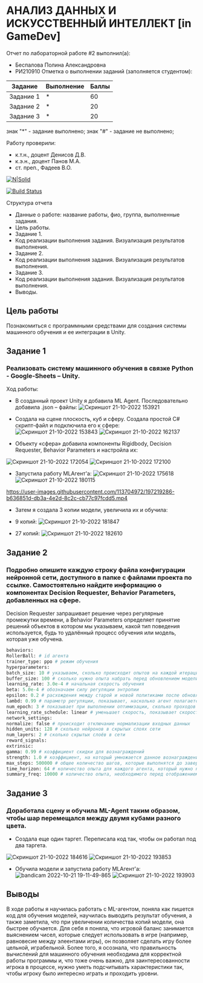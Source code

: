 # АНАЛИЗ ДАННЫХ И ИСКУССТВЕННЫЙ ИНТЕЛЛЕКТ [in GameDev]
Отчет по лабораторной работе #2 выполнил(а):
- Беспалова Полина Александровна
- РИ210910
Отметка о выполнении заданий (заполняется студентом):

| Задание | Выполнение | Баллы |
| ------ | ------ | ------ |
| Задание 1 | * | 60 |
| Задание 2 | * | 20 |
| Задание 3 | * | 20 |

знак "*" - задание выполнено; знак "#" - задание не выполнено;

Работу проверили:
- к.т.н., доцент Денисов Д.В.
- к.э.н., доцент Панов М.А.
- ст. преп., Фадеев В.О.

[![N|Solid](https://cldup.com/dTxpPi9lDf.thumb.png)](https://nodesource.com/products/nsolid)

[![Build Status](https://travis-ci.org/joemccann/dillinger.svg?branch=master)](https://travis-ci.org/joemccann/dillinger)

Структура отчета

- Данные о работе: название работы, фио, группа, выполненные задания.
- Цель работы.
- Задание 1.
- Код реализации выполнения задания. Визуализация результатов выполнения.
- Задание 2.
- Код реализации выполнения задания. Визуализация результатов выполнения.
- Задание 3.
- Код реализации выполнения задания. Визуализация результатов выполнения.
- Выводы.

## Цель работы
Познакомиться с программными средствами для создания системы машинного обучения и ее интеграции в Unity.

## Задание 1
### Реализовать систему машинного обучения в связке Python - Google-Sheets – Unity.
Ход работы:
- В созданный проект Unity я добавила ML Agent. Последовательно добавила .json – файлы:
![Скриншот 21-10-2022 153921](https://user-images.githubusercontent.com/113704972/197217620-dd07571d-91ab-408d-97c6-cdd8be945d42.jpg)

- Создала на сцене плоскость, куб и сферу. Создала простой C# скрипт-файл и подключила его к сфере:
![Скриншот 21-10-2022 153843](https://user-images.githubusercontent.com/113704972/197217939-bfe09059-e05f-45b7-8ff2-d4a5cd2614ed.jpg)
![Скриншот 21-10-2022 162137](https://user-images.githubusercontent.com/113704972/197217969-78004ee4-81f9-4805-953e-2f9db03c9f37.jpg)

- Объекту «сфера» добавила компоненты Rigidbody, Decision Requester, Behavior Parameters и настройла их:

![Скриншот 21-10-2022 172054](https://user-images.githubusercontent.com/113704972/197218140-7c15a0af-a30b-4d8f-ae46-9cf9e5dd02e2.jpg)
![Скриншот 21-10-2022 172100](https://user-images.githubusercontent.com/113704972/197218198-086e1a8e-8e87-4c6e-a13b-186c8fb40568.jpg)

- Запустила работу MLAгент'а:
![Скриншот 21-10-2022 175618](https://user-images.githubusercontent.com/113704972/197218409-2b0aa0a1-a66e-458e-bc1d-803782a3fc4e.jpg)
![Скриншот 21-10-2022 180115](https://user-images.githubusercontent.com/113704972/197218490-d8010fb8-4429-4966-b3fb-6ad0788f3161.jpg)

https://user-images.githubusercontent.com/113704972/197219286-b636851d-db3a-4e2d-8c2c-cb77c97fcdd5.mp4



- Затем я создала 3 копии модели, увеличила их и обучила:
- 9 копий: 
![Скриншот 21-10-2022 181847](https://user-images.githubusercontent.com/113704972/197218807-d31607f0-c1cc-4f6b-b2ec-58b2395ac1bc.jpg)

- 27 копий: 
![Скриншот 21-10-2022 182610](https://user-images.githubusercontent.com/113704972/197218865-beefe130-5317-49c4-96fc-cf7196cbf36f.jpg)

## Задание 2
### Подробно опишите каждую строку файла конфигурации нейронной сети, доступного в папке с файлами проекта по ссылке. Самостоятельно найдите информацию о компонентах Decision Requester, Behavior Parameters, добавленных на сфере.

Decision Requester запрашивает решение через регулярные промежутки времени, а Behavior Parameters определяет принятие решений объектов в котором мы указываем, какой тип поведения используется, будь то удалённый процесс обучения или модель, которая уже обучена.

```py
behaviors:
RollerBall: # id агента
trainer_type: ppo # режим обучения
hyperparameters:
batch_size: 10 # указываем, сколько происходит опытов на каждой итерации
buffer_size: 100 # сколько нужно опыта набрать перед обновлением модели
learning_rate: 3.0e-4 # начальная скорость обучения
beta: 5.0e-4 # обозначаем силу регуляции энтропии
epsilon: 0.2 # расхождения между старой и новой политиками после обновления
lambd: 0.99 # параметр регуляции, показывает, насколько агент полагается на value estimate
num_epoch: 3 # показывает при выполнении оптимизации, сколько проходов через буфер опыта совершается
learning_rate_schedule: linear # уменьшает скорость, показывает скорость обучения изменяется со временем
network_settings:
normalize: false # происходит отключание нормализации входных данных
hidden_units: 128 # сколько нейронов в скрытых слоях сети
num_layers: 2 # сколько скрытых слоёв в сети
reward_signals:
extrinsic:
gamma: 0.99 # коэффициент скидки для вознаграждений
strength: 1.0 # коэффициент, на который умножается данное вознаграждение
max_steps: 500000 # общее количество шагов, которые выполнятся до завершения обучения в среде
time_horizon: 64 # количество опыта для каждого агента, который нужно набрать, прежде чем добавлять его в буфер
summary_freq: 10000 # количество опыта, необходимого перед отображением статистики

```
## Задание 3 
### Доработала сцену и обучила ML-Agent таким образом, чтобы шар перемещался между двумя кубами разного цвета.
- Создала еще один таргет. Переписала код так, чтобы он работал под два таргета.

![Скриншот 21-10-2022 184616](https://user-images.githubusercontent.com/113704972/197221972-ca58789d-787f-4e64-bfbc-71d267dd9bdd.jpg)
![Скриншот 21-10-2022 193853](https://user-images.githubusercontent.com/113704972/197222355-9cc83e5c-c45d-4017-8462-273d72e99624.jpg)

- Обучила модели и запустила работу MLAгент'а:
![bandicam 2022-10-21 19-11-49-865](https://user-images.githubusercontent.com/113704972/197223201-4f0518fa-a93d-4bfe-8800-8bc42dfb88be.gif)
![Скриншот 21-10-2022 193903](https://user-images.githubusercontent.com/113704972/197222379-989280cc-47fa-45a2-9698-e95c7252ee76.jpg)




## Выводы

В ходе работы я научилась работать с ML-агентом, поняла как пишется код для обучения моделей, научилась выводить результат обучения, а также заметила, что при увеличении количества копий модели, она быстрее обучается. 
Для себя я поняла, что игровой баланс занимается выяснением чисел, которые следует использовать в игре (например, равновесие между элеентами игры), он позволяет сделать игру более цельной, играбельной. 
Более того, я осознала, что правильность вычислений для машинного обучения необходима для корректной работы программы и, что тоже очень важно, для заинтересованности игрока в процессе, нужно уметь подсчитывать характеристики так, чтобы игроку было интересно играть и проходить уровни.

